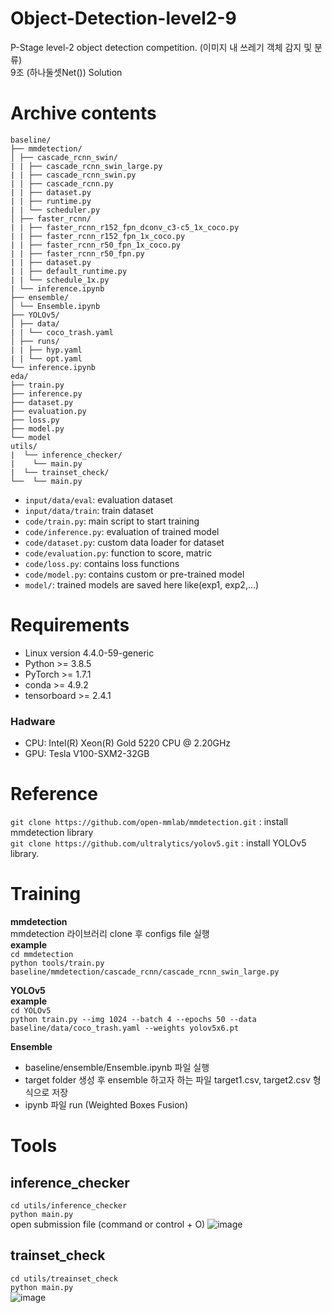 # Object-Detection-level2-9
P-Stage level-2 object detection competition. (이미지 내 쓰레기 객체 감지 및 분류)<br>
9조 (하나둘셋Net()) Solution

# Archive contents
```
baseline/
├── mmdetection/
│ ├── cascade_rcnn_swin/
| | ├── cascade_rcnn_swin_large.py
| | ├── cascade_rcnn_swin.py
| | ├── cascade_rcnn.py
| | ├── dataset.py
| | ├── runtime.py
| | └── scheduler.py
│ ├── faster_rcnn/
| | ├── faster_rcnn_r152_fpn_dconv_c3-c5_1x_coco.py
| | ├── faster_rcnn_r152_fpn_1x_coco.py
| | ├── faster_rcnn_r50_fpn_1x_coco.py
| | ├── faster_rcnn_r50_fpn.py
| | ├── dataset.py
| | ├── default_runtime.py
| | └── schedule_1x.py
| └── inference.ipynb
├── ensemble/
│ └── Ensemble.ipynb
├── YOLOv5/
│ ├── data/
| | └── coco_trash.yaml
│ ├── runs/
| | ├── hyp.yaml
| | └── opt.yaml
└── inference.ipynb
eda/
├── train.py
├── inference.py
├── dataset.py
├── evaluation.py
├── loss.py
├── model.py
└── model
utils/
|  └── inference_checker/
|    └── main.py
|  └── trainset_check/
└──  └── main.py
```
- `input/data/eval`: evaluation dataset
- `input/data/train`: train dataset
- `code/train.py`: main script to start training
- `code/inference.py`: evaluation of trained model
- `code/dataset.py`: custom data loader for dataset
- `code/evaluation.py`: function to score, matric
- `code/loss.py`: contains loss functions
- `code/model.py`: contains custom or pre-trained model
- `model/`: trained models are saved here like(exp1, exp2,...) <br>


# Requirements
- Linux version 4.4.0-59-generic
- Python >= 3.8.5
- PyTorch >= 1.7.1
- conda >= 4.9.2
- tensorboard >= 2.4.1
### Hadware
- CPU: Intel(R) Xeon(R) Gold 5220 CPU @ 2.20GHz
- GPU: Tesla V100-SXM2-32GB

# Reference
`git clone https://github.com/open-mmlab/mmdetection.git` : install mmdetection library <br>
`git clone https://github.com/ultralytics/yolov5.git` : install YOLOv5 library. <br>

# Training
 **mmdetection** <br>
mmdetection 라이브러리 clone 후 configs file 실행<br>
**example**<br>
`cd mmdetection` <br>
`python tools/train.py baseline/mmdetection/cascade_rcnn/cascade_rcnn_swin_large.py` <br>

**YOLOv5** <br>
**example** <br>
`cd YOLOv5` <br>
`python train.py --img 1024 --batch 4 --epochs 50 --data baseline/data/coco_trash.yaml --weights yolov5x6.pt`

**Ensemble**<br>
- baseline/ensemble/Ensemble.ipynb 파일 실행
- target folder 생성 후 ensemble 하고자 하는 파일 target1.csv, target2.csv 형식으로 저장
- ipynb 파일 run (Weighted Boxes Fusion)
# Tools
## inference_checker
`cd utils/inference_checker`<br>
`python main.py`<br>
open submission file (command or control + O)
![image](https://user-images.githubusercontent.com/51802825/137460394-b479574c-4340-4fb8-bf19-53f9a4939941.png)

## trainset_check
`cd utils/treainset_check` <br>
`python main.py`<br>
![image](https://user-images.githubusercontent.com/51802825/137460478-603b7610-c7fa-4e83-b632-7ab5335f4499.png)


